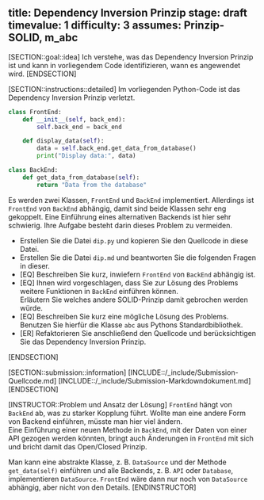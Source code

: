 title: Dependency Inversion Prinzip
stage: draft
timevalue: 1
difficulty: 3
assumes: Prinzip-SOLID, m_abc
---

[SECTION::goal::idea]
Ich verstehe, was das Dependency Inversion Prinzip ist und kann in vorliegendem Code 
identifizieren, wann es angewendet wird.
[ENDSECTION]

[SECTION::instructions::detailed]
Im vorliegenden Python-Code ist das Dependency Inversion Prinzip verletzt.

```python
class FrontEnd:
    def __init__(self, back_end):
        self.back_end = back_end

    def display_data(self):
        data = self.back_end.get_data_from_database()
        print("Display data:", data)

class BackEnd:
    def get_data_from_database(self):
        return "Data from the database"
```

Es werden zwei Klassen, `FrontEnd` und `BackEnd` implementiert. 
Allerdings ist `FrontEnd` von `BackEnd` abhängig, damit sind beide Klassen sehr eng gekoppelt.
Eine Einführung eines alternativen Backends ist hier sehr schwierig.
Ihre Aufgabe besteht darin dieses Problem zu vermeiden.

- Erstellen Sie die Datei `dip.py` und kopieren Sie den Quellcode in diese Datei.
- Erstellen Sie die Datei `dip.md` und beantworten Sie die folgenden Fragen in dieser.
- [EQ] Beschreiben Sie kurz, inwiefern `FrontEnd` von `BackEnd` abhängig ist.
- [EQ] Ihnen wird vorgeschlagen, dass Sie zur Lösung des Problems weitere Funktionen in 
  `BackEnd` einführen können.  
  Erläutern Sie welches andere SOLID-Prinzip damit gebrochen werden würde.
- [EQ] Beschreiben Sie kurz eine mögliche Lösung des Problems.
  Benutzen Sie hierfür die Klasse `abc` aus Pythons Standardbibliothek.
- [ER] Refaktorieren Sie anschließend den Quellcode und berücksichtigen Sie das Dependency 
  Inversion Prinzip.

[ENDSECTION]

[SECTION::submission::information]
[INCLUDE::/_include/Submission-Quellcode.md]
[INCLUDE::/_include/Submission-Markdowndokument.md]
[ENDSECTION]

[INSTRUCTOR::Problem und Ansatz der Lösung]
`FrontEnd` hängt von `BackEnd` ab, was zu starker Kopplung führt. Wollte man eine andere Form 
von Backend einführen, müsste man hier viel ändern.  
Eine Einführung einer neuen Methode in `BackEnd`, mit der Daten von einer API gezogen werden 
könnten, bringt auch Änderungen in `FrontEnd` mit sich und bricht damit das Open/Closed Prinzip.

Man kann eine abstrakte Klasse, z. B. `DataSource` und der Methode `get_data(self)` einführen und 
alle Backends, z. B. `API` oder `Database`, implementieren `DataSource`.
`FrontEnd` wäre dann nur noch von `DataSource` abhängig, aber nicht von den Details.
[ENDINSTRUCTOR]

